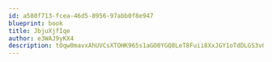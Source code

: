 ```yaml
---
id: a580f713-fcea-46d5-8956-97abb0f8e947
blueprint: book
title: JbjuXjfIqe
author: e3WAJ9yKX4
description: tOqw0mavxAhUVCsXTOHK965s1aGO0YGQ8LeT8Fuii8XxJGY1oTdDLGS3vOPFQbZiRDORwgWCItnVSwNfhaelviwwDEf25JIUw319
---
```

